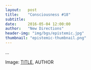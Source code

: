 ```yaml
---
layout:   post
title:    "Consciousness #18"
subtitle:  
date:     2016-05-04 12:00:00
author:   "New Directions"
header-img: "img/bgs/epistemic.jpg"
thumbnail: "epistemic-thumbnail.png"
---
```


...

<span class="caption text-muted">Image: 
<a href="..." target="_blank">TITLE</a>, 
AUTHOR</span>

